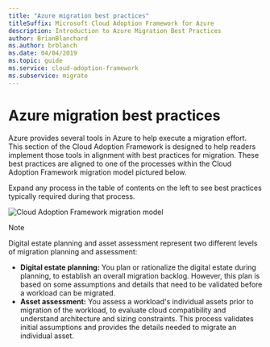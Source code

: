 ```yaml
---
title: "Azure migration best practices"
titleSuffix: Microsoft Cloud Adoption Framework for Azure
description: Introduction to Azure Migration Best Practices
author: BrianBlanchard
ms.author: brblanch
ms.date: 04/04/2019
ms.topic: guide
ms.service: cloud-adoption-framework
ms.subservice: migrate
---
```


# Azure migration best practices

Azure provides several tools in Azure to help execute a migration effort. This section of the Cloud Adoption Framework is designed to help readers implement those tools in alignment with best practices for migration. These best practices are aligned to one of the processes within the Cloud Adoption Framework migration model pictured below.

Expand any process in the table of contents on the left to see best practices typically required during that process.

![Cloud Adoption Framework migration model](../../_images/operational-transformation-migrate.png)

> [!NOTE]
> Digital estate planning and asset assessment represent two different levels of migration planning and assessment:
>
> - **Digital estate planning:** You plan or rationalize the digital estate during planning, to establish an overall migration backlog. However, this plan is based on some assumptions and details that need to be validated before a workload can be migrated.
> - **Asset assessment:** You assess a workload's individual assets prior to migration of the workload, to evaluate cloud compatibility and understand architecture and sizing constraints. This process validates initial assumptions and provides the details needed to migrate an individual asset.
